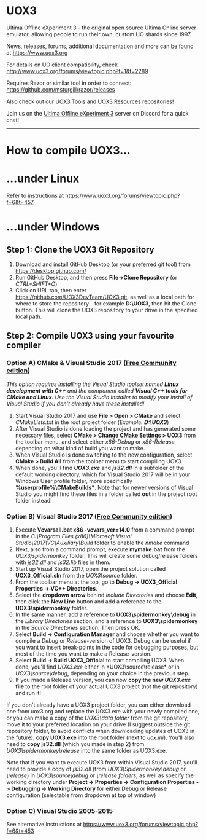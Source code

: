 # UOX3
Ultima Offline eXperiment 3 - the original open source Ultima Online server emulator, allowing people to run their own, custom UO shards since 1997.

News, releases, forums, additional documentation and more can be found at https://www.uox3.org

For details on UO client compatibility, check http://www.uox3.org/forums/viewtopic.php?f=1&t=2289

Requires Razor or similar tool in order to connect: https://github.com/msturgill/razor/releases

Also check out our [UOX3 Tools](https://github.com/UOX3DevTeam/UOX3-Tools) and [UOX3 Resources](https://github.com/UOX3DevTeam/UOX3-Resources) repositories!

Join us on the [Ultima Offline eXperiment 3](https://discord.gg/uBAXxhF) server on Discord for a quick chat!

---

# How to compile UOX3...
# ...under Linux
Refer to instructions at https://www.uox3.org/forums/viewtopic.php?f=6&t=457

# ...under Windows
## Step 1: Clone the UOX3 Git Repository
1) Download and install GitHub Desktop (or your preferred git tool) from https://desktop.github.com/
2) Run GitHub Desktop, and then press **File->Clone Repository** (or *CTRL+SHIFT+O*)
3) Click on URL tab, then enter https://github.com/UOX3DevTeam/UOX3.git, as well as a local path for where to store the repository - for example **D:\UOX3**, then hit the Clone button. This will clone the UOX3 repository to your drive in the specified local path.

## Step 2: Compile UOX3 using your favourite compiler
### Option A) CMake & Visual Studio 2017 ([Free Community edition](https://visualstudio.microsoft.com/downloads/))
*This option requires installing the Visual Studio toolset named **Linux development with C++** and the component called **Visual C++ tools for CMake and Linux**. Use the Visual Studio Installer to modify your install of Visual Studio if you don't already have these installed!*
1) Start Visual Studio 2017 and use **File > Open > CMake** and select *CMakeLists.txt* in the root project folder (*Example: **D:\UOX3***)
2) After Visual Studio is done loading the project and has generated some necessary files, select **CMake > Change CMake Settings > UOX3** from the toolbar menu, and select either *x86-Debug* or *x86-Release* depending on what kind of build you want to make.
3) When Visual Studio is done switching to the new configuration, select **CMake > Build All** from the toolbar menu to start compiling UOX3.
4) When done, you'll find ***UOX3.exe*** and ***js32.dll*** in a subfolder of the default working directory, which for Visual Studio 2017 will be in your Windows User profile folder, more specifically **%userprofile%\CMakeBuilds\***. Note that for newer versions of Visual Studio you might find these files in a folder called **out** in the project root folder instead!

### Option B) Visual Studio 2017 ([Free Community edition](https://visualstudio.microsoft.com/downloads/))
1) Execute **Vcvarsall.bat x86 -vcvars_ver=14.0** from a command prompt in the *C:\Program Files (x86)\Microsoft Visual Studio\2017\VC\Auxiliary\Build* folder to enable the *nmake* command
2) Next, also from a command prompt, execute **mymake.bat** from the *UOX3/spidermonkey* folder. This will create some debug/release folders with *js32.dll* and *js32.lib* files in them.
3) Start up Visual Studio 2017, open the project solution called **UOX3_Official.sln** from the *UOX3\source* folder.
4) From the toolbar menu at the top, go to **Debug -> UOX3_Official Properties -> VC++ Directories**.
5) Select the **dropdown arrow** behind *Include Directories* and choose **Edit**, then click the **New Line** button and add a reference to the **UOX3\spidermonkey** folder.
6) In the same manner, add a reference to **UOX3\spidermonkey\debug** in the *Library Directories* section, and a reference to **UOX3\spidermonkey** in the *Source Directories* section. Then press OK.
7) Select **Build -> Configuration Manager** and choose whether you want to compile a *Debug* or *Release*-version of UOX3. Debug can be useful if you want to insert break-points in the code for debugging purposes, but most of the time you want to make a Release-version.
8) Select **Build -> Build UOX3_Official** to start compiling UOX3. When done, you'll find *UOX3.exe* either in *UOX3\source\release\* or in *UOX3\source\debug*, depending on your choice in the previous step.
9) If you made a Release version, you can now **copy the new *UOX3.exe* file** to the root folder of your actual UOX3 project (not the git repository) and run it!

If you don't already have a UOX3 project folder, you can either download one from uox3.org and replace the UOX3.exe with your newly compiled one, or you can make a copy of the *UOX3\data folder* from the git repository, move it to your preferred location on your drive (I suggest outside the git repository folder, to avoid conflicts when downloading updates ot UOX3 in the future), **copy UOX3.exe** into the root folder (next to *uox.ini*). You'll also need to **copy js32.dll** (which you made in step 2) from *UOX3\spidermonkey\release* into the same folder as UOX3.exe.

Note that if you want to execute UOX3 from within Visual Studio 2017, you'll need to provide a copy of *js32.dll* (from *UOX3\Spidermonkey\debug* or *\release*) in *UOX3\source\debug* or *\release folders*, as well as specify the working directory under **Project -> Properties -> Configuration Properties -> Debugging -> Working Directory** for either Debug or Release configuration (selectable from dropdown at top of window)

### Option C) Visual Studio 2005-2015
See alternative instructions at https://www.uox3.org/forums/viewtopic.php?f=6&t=453
